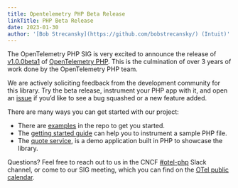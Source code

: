 ```yaml
---
title: Opentelemetry PHP Beta Release
linkTitle: PHP Beta Release
date: 2023-01-30
author: '[Bob Strecansky](https://github.com/bobstrecansky/) (Intuit)'
---
```


The OpenTelemetry PHP SIG is very excited to announce the release of
[v1.0.0beta1](https://github.com/open-telemetry/opentelemetry-php/releases/tag/1.0.0beta1)
of [OpenTelemetry PHP](https://github.com/open-telemetry/opentelemetry-php).
This is the culmination of over 3 years of work done by the OpenTelemetry PHP
team.

We are actively soliciting feedback from the development community for this
library. Try the beta release, instrument your PHP app with it, and open an
[issue](https://github.com/open-telemetry/opentelemetry-php/issues/new/choose)
if you’d like to see a bug squashed or a new feature added.

There are many ways you can get started with our project:

- There are [examples](/docs/instrumentation/php/examples/) in the repo to get
  you started.
- The [getting started guide](/docs/instrumentation/php/getting-started/) can
  help you to instrument a sample PHP file.
- The [quote service](/docs/demo/services/quote/), is a demo application built
  in PHP to showcase the library.

Questions? Feel free to reach out to us in the CNCF
[#otel-php](https://cloud-native.slack.com/archives/C01NFPCV44V) Slack channel,
or come to our SIG meeting, which you can find on the
[OTel public calendar](https://calendar.google.com/calendar/embed?src=google.com_b79e3e90j7bbsa2n2p5an5lf60%40group.calendar.google.com).
